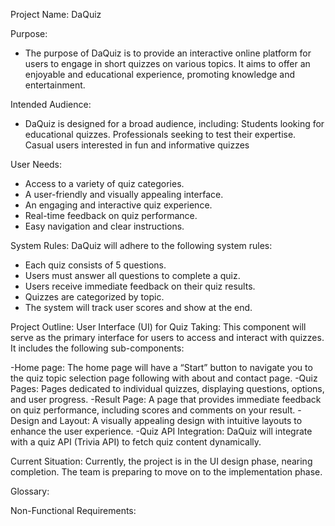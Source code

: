  
Project Name: DaQuiz

Purpose: 
- The purpose of DaQuiz is to provide an interactive online platform for users to engage in short quizzes on
various topics. It aims to offer an enjoyable and educational experience, promoting knowledge and
entertainment.

Intended Audience:
- DaQuiz is designed for a broad audience, including:
Students looking for educational quizzes.
Professionals seeking to test their expertise.
Casual users interested in fun and informative quizzes

User Needs: 
- Access to a variety of quiz categories.
- A user-friendly and visually appealing interface.
- An engaging and interactive quiz experience.
- Real-time feedback on quiz performance.
- Easy navigation and clear instructions.


System Rules:
DaQuiz will adhere to the following system rules:
- Each quiz consists of 5 questions.
- Users must answer all questions to complete a quiz.
- Users receive immediate feedback on their quiz results.
- Quizzes are categorized by topic.
- The system will track user scores and show at the end.

Project Outline:
User Interface (UI) for Quiz Taking: This component will serve as the primary interface for users to access 
and interact with quizzes. It includes the following sub-components:

-Home page: The home page will have a “Start” button to navigate you to the quiz topic selection page 
following with about and contact page.
-Quiz Pages: Pages dedicated to  individual quizzes, displaying questions, options, and user progress.
-Result Page: A page that provides immediate feedback on quiz performance, including scores and 
comments on your result.
-Design and Layout: A visually appealing design with intuitive layouts to enhance the user experience.
-Quiz API Integration: DaQuiz will integrate with a quiz API (Trivia API) to fetch quiz content dynamically.



Current Situation:
Currently, the project is in the UI design phase, nearing completion. The team is preparing to move on to 
the implementation phase.

Glossary:

Non-Functional Requirements:
